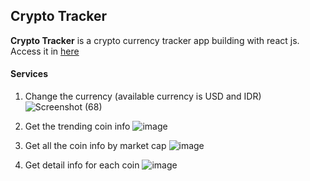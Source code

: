 ## Crypto Tracker
**Crypto Tracker** is a crypto currency tracker app building with react js. Access it in <a href="https://cryptotrackerr.vercel.app/" target="_blank">here</a>

#### Services
1. Change the currency (available currency is USD and IDR)
![Screenshot (68)](https://user-images.githubusercontent.com/50564780/149687546-c8399ecd-c611-4fe4-9fe6-c6f09394106c.png)


2. Get the trending coin info
![image](https://user-images.githubusercontent.com/50564780/149687642-1a1711e1-44cb-43d4-bb5f-16a2a4a26209.png)


3. Get all the coin info by market cap
![image](https://user-images.githubusercontent.com/50564780/149687677-2b478cb5-3885-4be8-b197-c9c5a20231b7.png)


4. Get detail info for each coin
![image](https://user-images.githubusercontent.com/50564780/149687696-af248ca2-f859-4c5c-a7f7-48c90e0d53a7.png)
